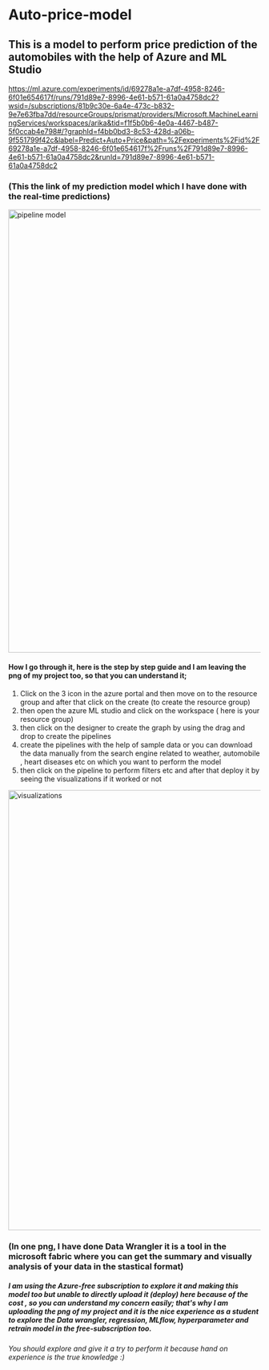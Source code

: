 # Auto-price-model

## This is a model to perform price prediction of the automobiles with the help of Azure and ML Studio

https://ml.azure.com/experiments/id/69278a1e-a7df-4958-8246-6f01e654617f/runs/791d89e7-8996-4e61-b571-61a0a4758dc2?wsid=/subscriptions/81b9c30e-6a4e-473c-b832-9e7e63fba7dd/resourceGroups/prismat/providers/Microsoft.MachineLearningServices/workspaces/arika&tid=f1f5b0b6-4e0a-4467-b487-5f0ccab4e798#/?graphId=f4bb0bd3-8c53-428d-a06b-9f551799f42c&label=Predict+Auto+Price&path=%2Fexperiments%2Fid%2F69278a1e-a7df-4958-8246-6f01e654617f%2Fruns%2F791d89e7-8996-4e61-b571-61a0a4758dc2&runId=791d89e7-8996-4e61-b571-61a0a4758dc2 

### (This the link of my prediction model which I have done with the real-time predictions)

<img width="883" alt="pipeline model" src="https://github.com/AdrikaPanwar/Auto-price-model/assets/162022172/dbe07cd6-d3ab-4ebe-9f99-fdc1a6b5eafd">



#### How I go through it, here is the step by step guide and I am leaving the png of my project too, so that you can understand it;  

1.  Click on the 3 icon in the azure portal and then move on to the resource group and after that click on the create (to create the resource group)
2.  then open the azure ML studio and click on the workspace ( here is your resource group)
3.  then click on the designer to create the graph by using the drag and drop to create the pipelines
4.  create the pipelines with the help of sample data or you can download the data manually from the search engine related to weather, automobile , heart diseases etc on which you want to perform the model
5.  then click on the pipeline to perform filters etc and after that deploy it by seeing the visualizations if it worked or not 

<img width="877" alt="visualizations" src="https://github.com/AdrikaPanwar/Auto-price-model/assets/162022172/a9c142a4-a3d0-41b9-9d06-31650a49298c">


### (In one png, I have done Data Wrangler it is a tool in the microsoft fabric where you can get the summary and visually analysis of your data in the stastical format)


##### I am using the Azure-free subscription to explore it and making this model too but unable to directly upload it (deploy) here because of the cost , so you can understand my concern easily; that's why I am uploading the png of my project and it is the nice experience as a student to explore the Data wrangler, regression, MLflow, hyperparameter and retrain model in the free-subscription too.

###### You should explore and give it a try to perform it because hand on experience is the true knowledge :)

